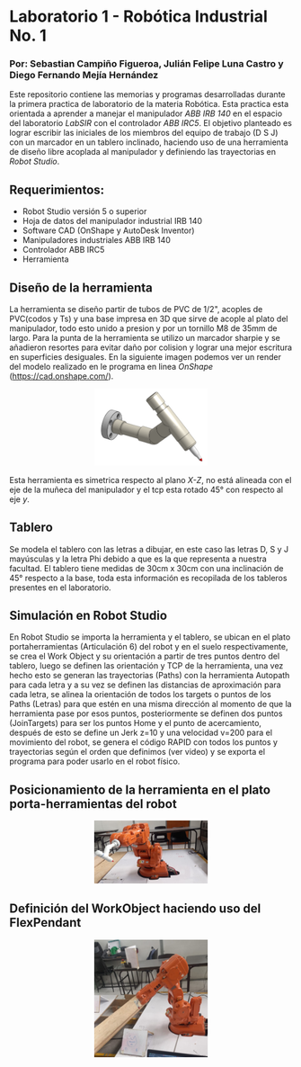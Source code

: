 # Laboratorio 1 - Robótica Industrial No. 1

### Por: Sebastian Campiño Figueroa, Julián Felipe Luna Castro y Diego Fernando Mejía Hernández

Este repositorio contiene las memorias y programas desarrolladas durante la primera practica de laboratorio de la materia Robótica. Esta practica esta orientada a aprender a manejar el manipulador *ABB IRB 140* en el espacio del laboratorio *LabSIR* con el controlador *ABB IRC5*. El objetivo planteado es lograr escribir las iniciales de los miembros del equipo de trabajo (D S J) con un marcador en un tablero inclinado, haciendo uso de una herramienta de diseño libre acoplada al manipulador y definiendo las trayectorias en *Robot Studio*.

## Requerimientos:
* Robot Studio versión 5 o superior
* Hoja de datos del manipulador industrial IRB 140
* Software CAD (OnShape y AutoDesk Inventor)
* Manipuladores industriales ABB IRB 140
* Controlador ABB IRC5
* Herramienta

## Diseño de la herramienta
La herramienta se diseño partir de tubos de PVC de 1/2", acoples de PVC(codos y Ts) y una base impresa en 3D que sirve de acople al plato del manipulador, todo esto unido a presion y por un tornillo M8 de 35mm de largo. Para la punta de la herramienta se utilizo un marcador sharpie y se añadieron resortes para evitar daño por colision y lograr una mejor escritura en superficies desiguales. En la siguiente imagen podemos ver un render del modelo realizado en le programa en linea *OnShape* (https://cad.onshape.com/). 

<p align="center"><img src="./images/toolRender.png" width=40%></p>

Esta herramienta es simetrica respecto al plano *X-Z*, no está alineada con el eje de la muñeca del manipulador y el tcp esta rotado 45° con respecto al eje *y*. 

## Tablero
Se modela el tablero con las letras a dibujar, en este caso las letras D, S y J mayúsculas y la letra Phi debido a que es la que representa a nuestra facultad. El tablero tiene medidas de 30cm x 30cm con una inclinación de 45° respecto a la base, toda esta información es recopilada de los tableros presentes en el laboratorio.

## Simulación en Robot Studio
En Robot Studio se importa la herramienta y el tablero, se ubican en el plato portaherramientas (Articulación 6) del robot y en el suelo respectivamente, se crea el Work Object y su orientación a partir de  tres puntos dentro del tablero, luego se definen las orientación y TCP de la herramienta, una vez hecho esto se generan las trayectorias (Paths) con la herramienta Autopath para cada letra y a su vez se definen las distancias de aproximación para cada letra, se alinea la orientación de todos los targets o puntos de los Paths (Letras) para que estén en una misma dirección al momento de que la herramienta pase por esos puntos, posteriormente se definen dos puntos (JoinTargets) para ser los puntos Home y el punto de acercamiento, después de esto se define un Jerk z=10 y una velocidad v=200 para el movimiento del robot, se genera el código RAPID con todos los puntos y trayectorias según el orden que definimos (ver video) y se exporta el programa para poder usarlo en el robot físico.

## Posicionamiento de la herramienta en el plato porta-herramientas del robot

<p align="center"><img src="./images/MontajeDeLaHerramienta.jpeg" width=40%></p>

## Definición del WorkObject haciendo uso del FlexPendant

<p align="center"><img src="./images/DefinicionDelWorkObject.jpeg" width=40%></p>

